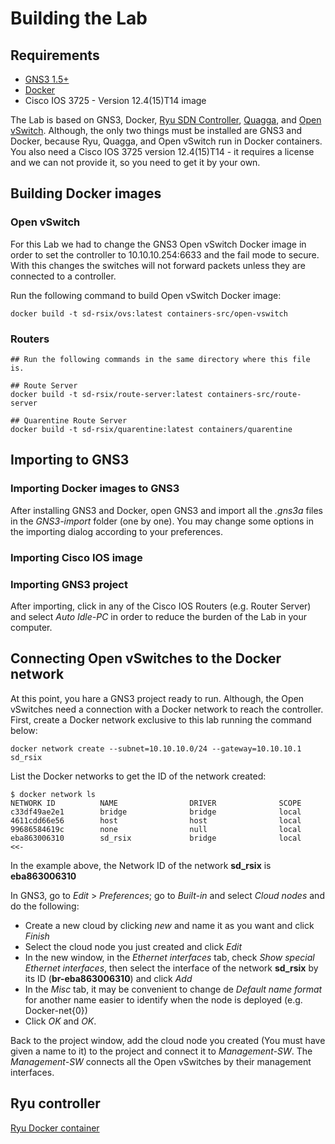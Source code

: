 # Building the Lab

## Requirements

* [GNS3 1.5+](https://www.gns3.com)
* [Docker](https://www.docker.com/)
* Cisco IOS 3725 - Version 12.4(15)T14 image

The Lab is based on GNS3, Docker, [Ryu SDN Controller](https://osrg.github.io/ryu/), [Quagga](http://www.nongnu.org/quagga/), and [Open vSwitch](http://openvswitch.org/). Although, the only two things must be installed are GNS3 and Docker, because Ryu, Quagga, and Open vSwitch run in Docker containers. You also need a Cisco IOS 3725 version 12.4(15)T14 - it requires a license and we can not provide it, so you need to get it by your own.

## Building Docker images

### Open vSwitch

For this Lab we had to change the GNS3 Open vSwitch Docker image in order to set the controller to 10.10.10.254:6633 and the fail mode to secure. With this changes the switches will not forward packets unless they are connected to a controller.

Run the following command to build Open vSwitch Docker image:

```
docker build -t sd-rsix/ovs:latest containers-src/open-vswitch
```

### Routers
```
## Run the following commands in the same directory where this file is.

## Route Server
docker build -t sd-rsix/route-server:latest containers-src/route-server

## Quarentine Route Server
docker build -t sd-rsix/quarentine:latest containers/quarentine
```


## Importing to GNS3

### Importing Docker images to GNS3

After installing GNS3 and Docker, open GNS3 and import all the _.gns3a_ files in the _GNS3-import_ folder (one by one). You may change some options in the importing dialog according to your preferences.


### Importing Cisco IOS image

### Importing GNS3 project

After importing, click in any of the Cisco IOS Routers (e.g. Router Server) and select _Auto Idle-PC_ in order to reduce the burden of the Lab in your computer.


## Connecting Open vSwitches to the Docker network

At this point, you hare a GNS3 project ready to run. Although, the Open vSwitches need a connection with a Docker network to reach the controller. First, create a Docker network exclusive to this lab running the command below:

```
docker network create --subnet=10.10.10.0/24 --gateway=10.10.10.1 sd_rsix
```

List the Docker networks to get the ID of the network created:

```
$ docker network ls
NETWORK ID          NAME                DRIVER              SCOPE
c33df49ae2e1        bridge              bridge              local
4611cdd66e56        host                host                local
99686584619c        none                null                local
eba863006310        sd_rsix             bridge              local    <<-
```

In the example above, the Network ID of the network __sd_rsix__ is __eba863006310__

In GNS3, go to _Edit_ > _Preferences_; go to _Built-in_ and select _Cloud nodes_ and do the following:

 * Create a new cloud by clicking _new_ and name it as you want and click _Finish_
 * Select the cloud node you just created and click _Edit_
 * In the new window, in the _Ethernet interfaces_ tab, check _Show special Ethernet interfaces_, then select the interface of the network __sd_rsix__ by its ID (__br-eba863006310__) and click _Add_
 * In the _Misc_ tab, it may be convenient to change de _Default name format_ for another name easier to identify when the node is deployed (e.g. Docker-net{0})
 * Click _OK_ and _OK_.

Back to the project window, add the cloud node you created (You must have given a name to it) to the project and connect it to _Management-SW_. The _Management-SW_ connects all the Open vSwitches by their management interfaces.


## Ryu controller

[Ryu Docker container](https://store.docker.com/community/images/osrg/ryu)
